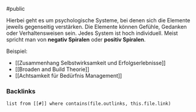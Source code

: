 #public

Hierbei geht es um psychologische Systeme, bei denen sich die Elemente jeweils gegenseitig verstärken. Die Elemente können Gefühle, Gedanken oder Verhaltensweisen sein. Jedes System ist hoch individuell. 
Meist spricht man von **negativ Spiralen** oder **positiv Spiralen**. 

Beispiel: 
- [[Zusammenhang Selbstwirksamkeit und Erfolgserlebnisse]]
- [[Broaden and Build Theorie]]
- [[Achtsamkeit für Bedürfnis Management]]

### Backlinks
```dataview 
list from [[#]] where contains(file.outlinks, this.file.link)
```

